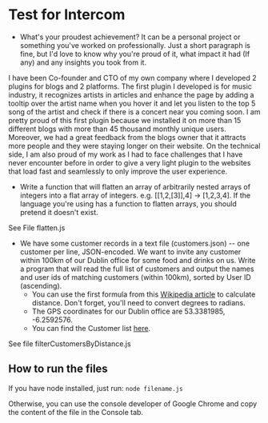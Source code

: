 ﻿# Test for Intercom

* What's your proudest achievement? It can be a personal project or something you've worked on professionally. Just a short paragraph is fine, but I'd love to know why you're proud of it, what impact it had (If any) and any insights you took from it.

I have been Co-founder and CTO of my own company where I developed 2 plugins for blogs and 2 platforms. The first plugin I developed is for music industry, it recognizes artists in articles and enhance the page by adding a tooltip over the artist name when you hover it and let you listen to the top 5 song of the artist and check if there is a concert near you coming soon. I am pretty proud of this first plugin because we installed it on more than 15 different blogs with more than 45 thousand monthly unique users. Moreover, we had a great feedback from the blogs owner that it attracts more people and they were staying longer on their website. On the technical side, I am also proud of my work as I had to face challenges that I have never encounter before in order to give a very light plugin to the websites that load fast and seamlessly to only improve the user experience.

* Write a function that will flatten an array of arbitrarily nested arrays of integers into a flat array of integers. e.g. [[1,2,[3]],4] → [1,2,3,4]. If the language you're using has a function to flatten arrays, you should pretend it doesn't exist.

See File flatten.js

* We have some customer records in a text file (customers.json) -- one customer per line, JSON-encoded. We want to invite any customer within 100km of our Dublin office for some food and drinks on us. Write a program that will read the full list of customers and output the names and user ids of matching customers (within 100km), sorted by User ID (ascending).
	- You can use the first formula from this [Wikipedia article](https://en.wikipedia.org/wiki/Great-circle_distance) to calculate distance. Don't forget, you'll need to convert degrees to radians.
	- The GPS coordinates for our Dublin office are 53.3381985, -6.2592576.
	- You can find the Customer list [here](https://gist.github.com/brianw/19896c50afa89ad4dec3).

See file filterCustomersByDistance.js

## How to run the files

If you have node installed, just run:
`node filename.js`

Otherwise, you can use the console developer of Google Chrome and copy the content of the file in the Console tab.
